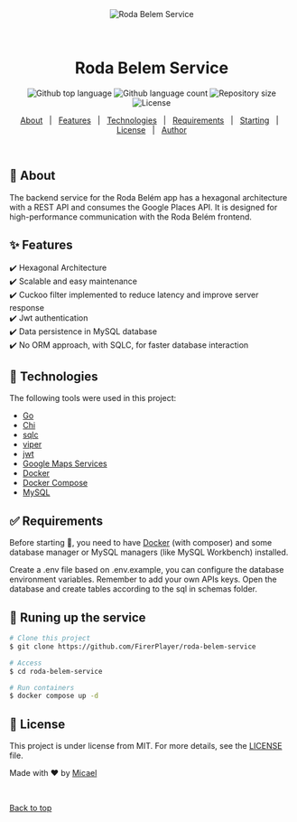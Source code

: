 <div align="center" id="top"> 
  <img src="./.github/app.gif" alt="Roda Belem Service" />

&#xa0;

  <!-- <a href="https://rodabelemservice.netlify.app">Demo</a> -->
</div>

<h1 align="center">Roda Belem Service</h1>

<p align="center">
  <img alt="Github top language" src="https://img.shields.io/github/languages/top/FirerPlayer/roda-belem-service?color=56BEB8">

  <img alt="Github language count" src="https://img.shields.io/github/languages/count/FirerPlayer/roda-belem-service?color=56BEB8">

  <img alt="Repository size" src="https://img.shields.io/github/repo-size/FirerPlayer/roda-belem-service?color=56BEB8">

  <img alt="License" src="https://img.shields.io/github/license/FirerPlayer/roda-belem-service?color=56BEB8">

  <!-- <img alt="Github issues" src="https://img.shields.io/github/issues/FirerPlayer/roda-belem-service?color=56BEB8" /> -->

  <!-- <img alt="Github forks" src="https://img.shields.io/github/forks/FirerPlayer/roda-belem-service?color=56BEB8" /> -->

  <!-- <img alt="Github stars" src="https://img.shields.io/github/stars/FirerPlayer/roda-belem-service?color=56BEB8" /> -->
</p>

<!-- Status -->

<!-- <h4 align="center">
	🚧  Roda Belem Service 🚀 Under construction...  🚧
</h4>

<hr> -->

<p align="center">
  <a href="#dart-about">About</a> &#xa0; | &#xa0; 
  <a href="#sparkles-features">Features</a> &#xa0; | &#xa0;
  <a href="#rocket-technologies">Technologies</a> &#xa0; | &#xa0;
  <a href="#white_check_mark-requirements">Requirements</a> &#xa0; | &#xa0;
  <a href="#checkered_flag-starting">Starting</a> &#xa0; | &#xa0;
  <a href="#memo-license">License</a> &#xa0; | &#xa0;
  <a href="https://github.com/FirerPlayer" target="_blank">Author</a>
</p>

<br>

## :dart: About

The backend service for the Roda Belém app has a hexagonal architecture with a REST API and consumes the Google Places API. It is designed for high-performance communication with the Roda Belém frontend.

## :sparkles: Features

:heavy_check_mark: Hexagonal Architecture\
:heavy_check_mark: Scalable and easy maintenance\
:heavy_check_mark: Cuckoo filter implemented to reduce latency and improve server response\
:heavy_check_mark: Jwt authentication\
:heavy_check_mark: Data persistence in MySQL database\
:heavy_check_mark: No ORM approach, with SQLC, for faster database interaction

## :rocket: Technologies

The following tools were used in this project:

- [Go](https://go.dev)
- [Chi](https://github.com/go-chi/chi)
- [sqlc](https://sqlc.dev)
- [viper](https://github.com/spf13/viper)
- [jwt](https://github.com/golang-jwt/jwt)
- [Google Maps Services](https://github.com/googlemaps/google-maps-services-go)
- [Docker](https://www.docker.com)
- [Docker Compose](https://docs.docker.com/compose/)
- [MySQL](https://www.mysql.com)

## :white_check_mark: Requirements

Before starting :checkered_flag:, you need to have [Docker](https://www.docker.com) (with composer) and some database manager or MySQL managers (like MySQL Workbench) installed.

Create a .env file based on .env.example, you can configure the database environment variables. Remember to add your own APIs keys.
Open the database and create tables according to the sql in schemas folder.

## :checkered_flag: Runing up the service

```bash
# Clone this project
$ git clone https://github.com/FirerPlayer/roda-belem-service

# Access
$ cd roda-belem-service

# Run containers
$ docker compose up -d
```

## :memo: License

This project is under license from MIT. For more details, see the [LICENSE](LICENSE.md) file.

Made with :heart: by <a href="https://github.com/FirerPlayer" target="_blank">Micael</a>

&#xa0;

<a href="#top">Back to top</a>
